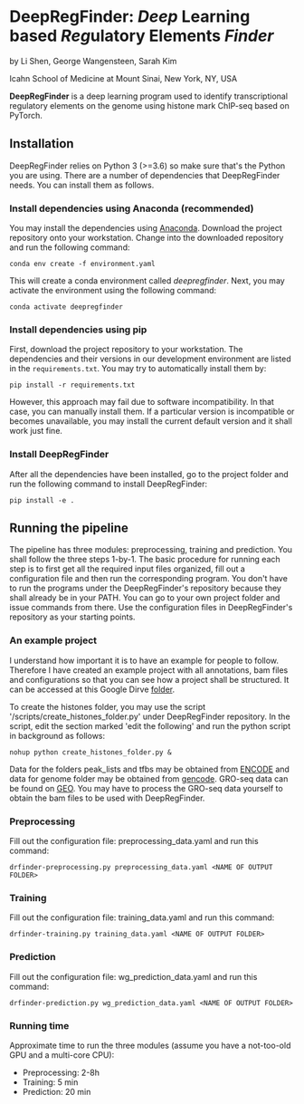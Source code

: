 # DeepRegFinder: *Deep* Learning based *Reg*ulatory Elements *Finder*
by Li Shen, George Wangensteen, Sarah Kim

Icahn School of Medicine at Mount Sinai, New York, NY, USA

**DeepRegFinder** is a deep learning program used to identify transcriptional regulatory elements on the genome using histone mark ChIP-seq based on PyTorch. 

## Installation
DeepRegFinder relies on Python 3 (>=3.6) so make sure that's the Python you are using. There are a number of dependencies that DeepRegFinder needs. You can install them as follows.

### Install dependencies using Anaconda (recommended)
You may install the dependencies using [Anaconda](https://www.anaconda.com/). Download the project repository onto your workstation. Change into the downloaded repository and run the following command:

`conda env create -f environment.yaml`

This will create a conda environment called *deepregfinder*. Next, you may activate the environment using the following command:

`conda activate deepregfinder`

### Install dependencies using pip
First, download the project repository to your workstation. The dependencies and their versions in our development environment are listed in the `requirements.txt`. You may try to automatically install them by:

`pip install -r requirements.txt`

However, this approach may fail due to software incompatibility. In that case, you can manually install them. If a particular version is incompatible or becomes unavailable, you may install the current default version and it shall work just fine.

### Install DeepRegFinder
After all the dependencies have been installed, go to the project folder and run the following command to install DeepRegFinder:

`pip install -e .`

## Running the pipeline
The pipeline has three modules: preprocessing, training and prediction. You shall follow the three steps 1-by-1. The basic procedure for running each step is to first get all the required input files organized, fill out a configuration file and then run the corresponding program. You don't have to run the programs under the DeepRegFinder's repository because they shall already be in your PATH. You can go to your own project folder and issue commands from there. Use the configuration files in DeepRegFinder's repository as your starting points.

### An example project
I understand how important it is to have an example for people to follow. Therefore I have created an example project with all annotations, bam files and configurations so that you can see how a project shall be structured. It can be accessed at this Google Dirve [folder](https://drive.google.com/drive/folders/1sW9KM9TnK6nqquf7nQniEpfTtiKtWVni?usp=sharing).

To create the histones folder, you may use the script '/scripts/create_histones_folder.py' under DeepRegFinder repository. In the script, edit the section marked 'edit the following' and run the python script in background as follows:

`nohup python create_histones_folder.py &`

Data for the folders peak_lists and tfbs may be obtained from [ENCODE](https://www.encodeproject.org/) and data for genome folder may be obtained from [gencode](https://www.gencodegenes.org/). GRO-seq data can be found on [GEO](https://www.ncbi.nlm.nih.gov/geo/). You may have to process the GRO-seq data yourself to obtain the bam files to be used with DeepRegFinder.

### Preprocessing
Fill out the configuration file: preprocessing_data.yaml and run this command:

`drfinder-preprocessing.py preprocessing_data.yaml <NAME OF OUTPUT FOLDER>`

### Training
Fill out the configuration file: training_data.yaml and run this command:

`drfinder-training.py training_data.yaml <NAME OF OUTPUT FOLDER>`

### Prediction
Fill out the configuration file: wg_prediction_data.yaml and run this command:

`drfinder-prediction.py wg_prediction_data.yaml <NAME OF OUTPUT FOLDER>`

### Running time
Approximate time to run the three modules (assume you have a not-too-old GPU and a multi-core CPU):
- Preprocessing: 2-8h
- Training: 5 min
- Prediction: 20 min





